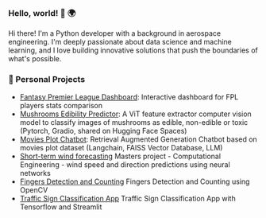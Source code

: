 ### Hello, world! 👋 🌍

Hi there! I'm a Python developer with a background in aerospace engineering. I'm deeply passionate about data science and machine learning, and I love building innovative solutions that push the boundaries of what's possible.

### 🔭 Personal Projects
- [Fantasy Premier League Dashboard](https://fpl-analytics.onrender.com/): Interactive dashboard for FPL players stats comparison
- [Mushrooms Edibility Predictor](https://huggingface.co/spaces/Rorjh/mushrooms): A ViT feature extractor computer vision model to classify images of mushrooms as edible, non-edible or toxic (Pytorch, Gradio, shared on Hugging Face Spaces)
- [Movies Plot Chatbot](https://github.com/Rorjh/movies_chatbot): Retrieval Augmented Generation Chatbot based on movies plot dataset (Langchain, FAISS Vector Database, LLM)
- [Short-term wind forecasting](https://github.com/Rorjh/wind_forecasting) Masters project - Computational Engineering - wind speed and direction predictions using neural networks
- [Fingers Detection and Counting](https://github.com/Rorjh/fingers_counter) Fingers Detection and Counting using OpenCV
- [Traffic Sign Classification App](https://github.com/Rorjh/traffic_sign_classification) Traffic Sign Classification App with Tensorflow and Streamlit

<!--
**Rorjh/Rorjh** is a ✨ _special_ ✨ repository because its `README.md` (this file) appears on your GitHub profile.

Here are some ideas to get you started:

- 🔭 I’m currently working on ...
- 🌱 I’m currently learning ...
- 👯 I’m looking to collaborate on ...
- 🤔 I’m looking for help with ...
- 💬 Ask me about ...
- 📫 How to reach me: ...
- 😄 Pronouns: ...
- ⚡ Fun fact: ...
-->
